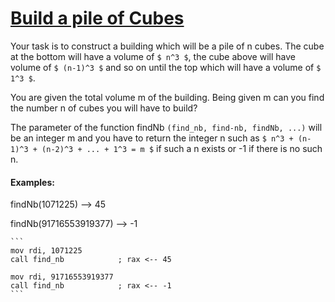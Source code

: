 # [Build a pile of Cubes](https://www.codewars.com/kata/5592e3bd57b64d00f3000047)

Your task is to construct a building which will be a pile of n cubes.
The cube at the bottom will have a volume of `$ n^3 $`, the cube above 
will have  volume of `$ (n-1)^3 $` and so on until the top which will have a volume of `$ 1^3 $`.

You are given the total volume m of the building.
Being given m can you find the number n of cubes you will have to build?

The parameter of the function findNb `(find_nb, find-nb, findNb, ...)` will be an integer m
and you have to return the integer n such as `$ n^3 + (n-1)^3 + (n-2)^3 + ... + 1^3 = m $`
if such a n exists or -1 if there is no such n.

#### Examples:

findNb(1071225) --> 45

findNb(91716553919377) --> -1

~~~if:nasm
```
mov rdi, 1071225
call find_nb            ; rax <-- 45
    
mov rdi, 91716553919377
call find_nb            ; rax <-- -1
```
